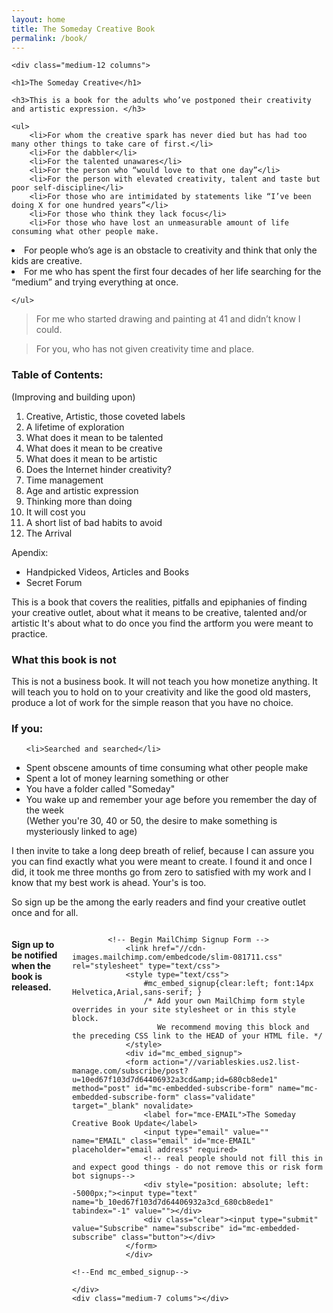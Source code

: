 ```yaml
---
layout: home
title: The Someday Creative Book
permalink: /book/
---
```



<div class="row">

	<div class="medium-12 columns">
	
	<h1>The Someday Creative</h1>

	<h3>This is a book for the adults who’ve postponed their creativity and artistic expression. </h3>

	<ul>
		<li>For whom the creative spark has never died but has had too many other things to take care of first.</li>
		<li>For the dabbler</li>
		<li>For the talented unawares</li>
		<li>For the person who “would love to that one day”</li>
		<li>For the person with elevated creativity, talent and taste but poor self-discipline</li>
		<li>For those who are intimidated by statements like “I’ve been doing X for one hundred years”</li>
		<li>For those who think they lack focus</li>
		<li>For those who have lost an unmeasurable amount of life consuming what other people make.
</li>
		<li>For people who’s age is an obstacle to creativity and think that only the kids are creative.</li>
		<li>For me who has spent the first four decades of her life searching for the “medium” and trying everything at once.</li>
		
	</ul>




<blockquote class="copy">For me who started drawing and painting at 41 and didn’t know I could.</blockquote>

<blockquote class="copy">For you, who has not given creativity time and place.</blockquote>

<h3>Table of Contents:</h3> 
(Improving and building upon)

<ol>
	<li>Creative, Artistic, those coveted labels 
</li>
	<li>A lifetime of exploration</li>
	<li>What does it mean to be talented</li>
	<li>What does it mean to be creative</li>
	<li>What does it mean to be artistic</li>
	<li>Does the Internet hinder creativity?</li>
	<li>Time management</li>
	<li>Age and artistic expression</li>
	<li>Thinking more than doing</li>
	<li>It will cost you</li>
	<li>A short list of bad habits to avoid</li>
	<li>The Arrival</li>
	
</ol>


Apendix: 

<ul>
<li>Handpicked Videos, Articles and Books</li>
<li>Secret Forum</li>
</ul>

<p class="panel">This is a book that covers the realities, pitfalls and epiphanies of finding your creative outlet, about what it means to be creative, talented and/or artistic 
It's about what to do once you find the artform you were meant to practice.</p>

<h3>What this book is not </h3>

<p>This is not a business book. It will not teach you how monetize anything. It will teach you to hold on to your creativity and like the good old masters, produce a lot of work for the simple reason that you have no choice.</p>

<h3>If you:</h3>

<ul>

	<li>Searched and searched</li>
<li>Spent obscene amounts of time consuming what other people make</li>
<li>Spent a lot of money learning something or other</li>
<li>You have a folder called "Someday"</li>
<li>You wake up and remember your age before you remember the day of the week</li>
(Wether you're 30, 40 or 50, the desire to make something is mysteriously linked to age)</ul>

<p>I then invite to take a long deep breath of relief, because I can assure you you can find exactly what you were meant to create. I found it and once I did, it took me three months go from zero to satisfied with my work and I know that my best work is ahead.
Your's is too.</p>

<p>So sign up be the among the early readers and find your creative outlet once and for all.</p>
</div>

<div class="medium-5 columns">

<h4>Sign up to be notified when the book is released.</h4>

			<!-- Begin MailChimp Signup Form -->
				<link href="//cdn-images.mailchimp.com/embedcode/slim-081711.css" rel="stylesheet" type="text/css">
				<style type="text/css">
					#mc_embed_signup{clear:left; font:14px Helvetica,Arial,sans-serif; }
					/* Add your own MailChimp form style overrides in your site stylesheet or in this style block.
					   We recommend moving this block and the preceding CSS link to the HEAD of your HTML file. */
				</style>
				<div id="mc_embed_signup">
				<form action="//variableskies.us2.list-manage.com/subscribe/post?u=10ed67f103d7d64406932a3cd&amp;id=680cb8ede1" method="post" id="mc-embedded-subscribe-form" name="mc-embedded-subscribe-form" class="validate" target="_blank" novalidate>
					<label for="mce-EMAIL">The Someday Creative Book Update</label>
					<input type="email" value="" name="EMAIL" class="email" id="mce-EMAIL" placeholder="email address" required>
				    <!-- real people should not fill this in and expect good things - do not remove this or risk form bot signups-->
				    <div style="position: absolute; left: -5000px;"><input type="text" name="b_10ed67f103d7d64406932a3cd_680cb8ede1" tabindex="-1" value=""></div>
				    <div class="clear"><input type="submit" value="Subscribe" name="subscribe" id="mc-embedded-subscribe" class="button"></div>
				</form>
				</div>

	<!--End mc_embed_signup-->

	</div>
	<div class="medium-7 colums"></div>

</div>

